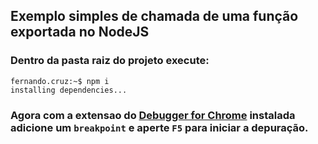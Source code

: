 ## Exemplo simples de chamada de uma função exportada no NodeJS

### Dentro da pasta raiz do projeto execute:

```console
fernando.cruz:~$ npm i
installing dependencies...
```

### Agora com a extensao do [Debugger for Chrome](https://marketplace.visualstudio.com/items?itemName=msjsdiag.debugger-for-chrome) instalada adicione um `breakpoint` e aperte `F5` para iniciar a depuração.







